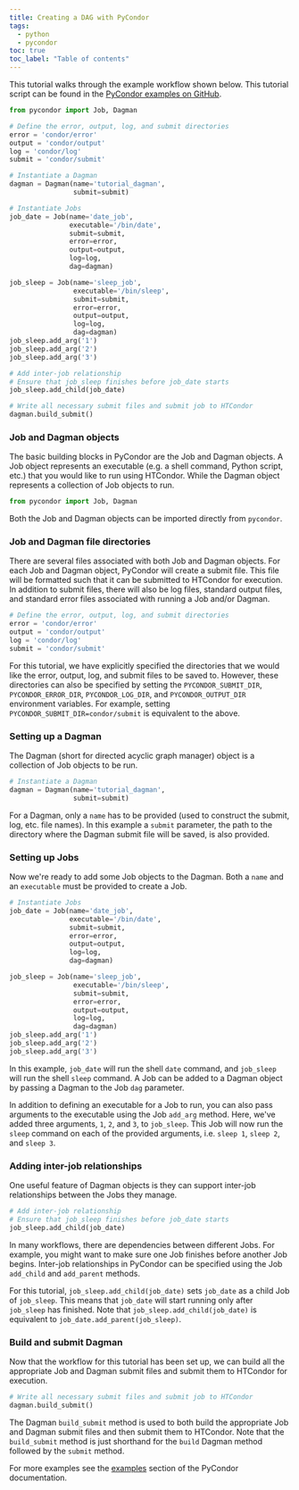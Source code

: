 ```yaml
---
title: Creating a DAG with PyCondor
tags:
  - python
  - pycondor
toc: true
toc_label: "Table of contents"
---
```



This tutorial walks through the example workflow shown below. This tutorial script can be found in the [PyCondor examples on GitHub](https://github.com/jrbourbeau/pycondor/blob/master/examples/tutorial.py).

```python
from pycondor import Job, Dagman

# Define the error, output, log, and submit directories
error = 'condor/error'
output = 'condor/output'
log = 'condor/log'
submit = 'condor/submit'

# Instantiate a Dagman
dagman = Dagman(name='tutorial_dagman',
                submit=submit)

# Instantiate Jobs
job_date = Job(name='date_job',
               executable='/bin/date',
               submit=submit,
               error=error,
               output=output,
               log=log,
               dag=dagman)

job_sleep = Job(name='sleep_job',
                executable='/bin/sleep',
                submit=submit,
                error=error,
                output=output,
                log=log,
                dag=dagman)
job_sleep.add_arg('1')
job_sleep.add_arg('2')
job_sleep.add_arg('3')

# Add inter-job relationship
# Ensure that job_sleep finishes before job_date starts
job_sleep.add_child(job_date)

# Write all necessary submit files and submit job to HTCondor
dagman.build_submit()
```

### Job and Dagman objects

The basic building blocks in PyCondor are the Job and Dagman objects. A Job object represents an executable (e.g. a shell command, Python script, etc.) that you would like to run using HTCondor. While the Dagman object represents a collection of Job objects to run.

```python
from pycondor import Job, Dagman
```


Both the Job and Dagman objects can be imported directly from `pycondor`.


### Job and Dagman file directories

There are several files associated with both Job and Dagman objects. For each Job and Dagman object, PyCondor will create a submit file. This file will be formatted such that it can be submitted to HTCondor for execution. In addition to submit files, there will also be log files, standard output files, and standard error files associated with running a Job and/or Dagman.

```python
# Define the error, output, log, and submit directories
error = 'condor/error'
output = 'condor/output'
log = 'condor/log'
submit = 'condor/submit'
```

For this tutorial, we have explicitly specified the directories that we would like the error, output, log, and submit files to be saved to. However, these directories can also be specified by setting the `PYCONDOR_SUBMIT_DIR`, `PYCONDOR_ERROR_DIR`, `PYCONDOR_LOG_DIR`, and `PYCONDOR_OUTPUT_DIR` environment variables. For example, setting `PYCONDOR_SUBMIT_DIR=condor/submit` is equivalent to the above.


### Setting up a Dagman

The Dagman (short for directed acyclic graph manager) object is a collection of Job objects to be run.

```python
# Instantiate a Dagman
dagman = Dagman(name='tutorial_dagman',
                submit=submit)
```

For a Dagman, only a `name` has to be provided (used to construct the submit, log, etc. file names). In this example a `submit` parameter, the path to the directory where the Dagman submit file will be saved, is also provided.


### Setting up Jobs

Now we're ready to add some Job objects to the Dagman. Both a `name` and an `executable` must be provided to create a Job.

```python
# Instantiate Jobs
job_date = Job(name='date_job',
               executable='/bin/date',
               submit=submit,
               error=error,
               output=output,
               log=log,
               dag=dagman)

job_sleep = Job(name='sleep_job',
                executable='/bin/sleep',
                submit=submit,
                error=error,
                output=output,
                log=log,
                dag=dagman)
job_sleep.add_arg('1')
job_sleep.add_arg('2')
job_sleep.add_arg('3')
```

In this example, `job_date` will run the shell `date` command, and `job_sleep` will run the shell `sleep` command. A Job can be added to a Dagman object by passing a Dagman to the Job `dag` parameter.

In addition to defining an executable for a Job to run, you can also pass arguments to the executable using the Job `add_arg` method. Here, we've added three arguments, `1`, `2`, and `3`, to `job_sleep`. This Job will now run the `sleep` command on each of the provided arguments, i.e. `sleep 1`, `sleep 2`, and `sleep 3`.


### Adding inter-job relationships

One useful feature of Dagman objects is they can support inter-job relationships between the Jobs they manage.

```python
# Add inter-job relationship
# Ensure that job_sleep finishes before job_date starts
job_sleep.add_child(job_date)
```

In many workflows, there are dependencies between different Jobs. For example, you might want to make sure one Job finishes before another Job begins. Inter-job relationships in PyCondor can be specified using the Job `add_child` and `add_parent` methods.

For this tutorial, `job_sleep.add_child(job_date)` sets `job_date` as a child Job of `job_sleep`. This means that `job_date` will start running only after `job_sleep` has finished. Note that `job_sleep.add_child(job_date)` is equivalent to `job_date.add_parent(job_sleep)`.


### Build and submit Dagman

Now that the workflow for this tutorial has been set up, we can build all the appropriate Job and Dagman submit files and submit them to HTCondor for execution.


```python
# Write all necessary submit files and submit job to HTCondor
dagman.build_submit()
```

The Dagman `build_submit` method is used to both build the appropriate Job and Dagman submit files and then submit them to HTCondor. Note that the `build_submit` method is just shorthand for the `build` Dagman method followed by the `submit` method.


For more examples see the [examples](https://jrbourbeau.github.io/pycondor/examples.html) section of the PyCondor documentation.
